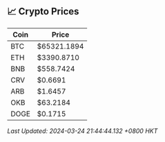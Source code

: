 ## 📈 Crypto Prices

| Coin | Price |
| ---- | ----- |
| BTC | $65321.1894 |
| ETH | $3390.8710 |
| BNB | $558.7424 |
| CRV | $0.6691 |
| ARB | $1.6457 |
| OKB | $63.2184 |
| DOGE | $0.1715 |

_Last Updated: 2024-03-24 21:44:44.132 +0800 HKT_